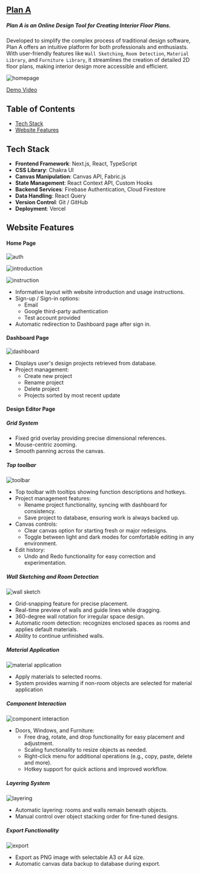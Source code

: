 ## [Plan A](https://plan-a-design.vercel.app/)

##### Plan A is an Online Design Tool for Creating Interior Floor Plans.

Developed to simplify the complex process of traditional design software, Plan A offers an intuitive platform for both professionals and enthusiasts. With user-friendly features like `Wall Sketching`, `Room Detection`, `Material Library`, and `Furniture Library`, it streamlines the creation of detailed 2D floor plans, making interior design more accessible and efficient.

![homepage](https://res.cloudinary.com/datj4og4i/image/upload/v1726918479/homepage_x7j4gk.png)

[Demo Video]()

## Table of Contents

- [Tech Stack](#technical-stack)
- [Website Features](#website-features)

## Tech Stack

- **Frontend Framework**: Next.js, React, TypeScript
- **CSS Library**: Chakra UI
- **Canvas Manipulation**: Canvas API, Fabric.js
- **State Management**: React Context API, Custom Hooks
- **Backend Services**: Firebase Authentication, Cloud Firestore
- **Data Handling**: React Query
- **Version Control**: Git / GitHub
- **Deployment**: Vercel

## Website Features

#### Home Page

![auth](https://res.cloudinary.com/datj4og4i/image/upload/v1726838909/%E6%88%AA%E5%9C%96_2024-09-20_%E6%99%9A%E4%B8%8A9.20.13_h5vabm.png)

![introduction](https://res.cloudinary.com/datj4og4i/image/upload/v1726838957/%E6%88%AA%E5%9C%96_2024-09-15_%E6%99%9A%E4%B8%8A8.05.11_hgnilj.png)

![instruction](https://res.cloudinary.com/datj4og4i/image/upload/v1726838959/%E6%88%AA%E5%9C%96_2024-09-15_%E6%99%9A%E4%B8%8A8.05.36_w6vfqj.png)

- Informative layout with website introduction and usage instructions.
- Sign-up / Sign-in options:
  - Email
  - Google third-party authentication
  - Test account provided
- Automatic redirection to Dashboard page after sign in.

#### Dashboard Page

![dashboard](https://res.cloudinary.com/datj4og4i/image/upload/v1726929121/dashboard2_qhi35a.gif)

- Displays user's design projects retrieved from database.
- Project management:
  - Create new project
  - Rename project
  - Delete project
  - Projects sorted by most recent update

#### Design Editor Page

##### Grid System

- Fixed grid overlay providing precise dimensional references.
- Mouse-centric zooming.
- Smooth panning across the canvas.

##### Top toolbar

![toolbar](https://res.cloudinary.com/datj4og4i/image/upload/v1726929122/toptoolbar2_d7fk5h.gif)

- Top toolbar with tooltips showing function descriptions and hotkeys.
- Project management features:
  - Rename project functionality, syncing with dashboard for consistency.
  - Save project to database, ensuring work is always backed up.
- Canvas controls:
  - Clear canvas option for starting fresh or major redesigns.
  - Toggle between light and dark modes for comfortable editing in any environment.
- Edit history:
  - Undo and Redo functionality for easy correction and experimentation.

##### Wall Sketching and Room Detection

![wall sketch](https://res.cloudinary.com/datj4og4i/image/upload/v1726935013/%E7%95%AB%E7%89%863.gif)

- Grid-snapping feature for precise placement.
- Real-time preview of walls and guide lines while dragging.
- 360-degree wall rotation for irregular space design.
- Automatic room detection: recognizes enclosed spaces as rooms and applies default materials.
- Ability to continue unfinished walls.

##### Material Application

![material application](https://res.cloudinary.com/datj4og4i/image/upload/v1726929121/%E5%A1%AB%E5%85%A5%E6%9D%90%E8%B3%AA2_qabphl.gif)

- Apply materials to selected rooms.
- System provides warning if non-room objects are selected for material application

##### Component Interaction

![component interaction](https://res.cloudinary.com/datj4og4i/image/upload/v1726935642/%E7%89%A9%E4%BB%B6%E4%BA%92%E5%8B%953.gif)

- Doors, Windows, and Furniture:
  - Free drag, rotate, and drop functionality for easy placement and adjustment.
  - Scaling functionality to resize objects as needed.
  - Right-click menu for additional operations (e.g., copy, paste, delete and more).
  - Hotkey support for quick actions and improved workflow.

##### Layering System

![layering](https://res.cloudinary.com/datj4og4i/image/upload/v1726929120/%E9%A0%86%E5%BA%8F2_f46fbn.gif)

- Automatic layering: rooms and walls remain beneath objects.
- Manual control over object stacking order for fine-tuned designs.

##### Export Functionality

![export](https://res.cloudinary.com/datj4og4i/image/upload/v1726935771/%E5%8C%AF%E5%87%BA3.gif)

- Export as PNG image with selectable A3 or A4 size.
- Automatic canvas data backup to database during export.
